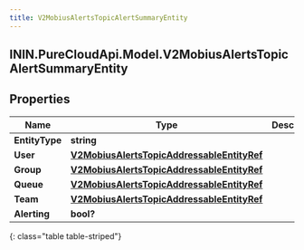 ```yaml
---
title: V2MobiusAlertsTopicAlertSummaryEntity
---
```

## ININ.PureCloudApi.Model.V2MobiusAlertsTopicAlertSummaryEntity

## Properties

|Name | Type | Description | Notes|
|------------ | ------------- | ------------- | -------------|
| **EntityType** | **string** |  | [optional] |
| **User** | [**V2MobiusAlertsTopicAddressableEntityRef**](V2MobiusAlertsTopicAddressableEntityRef.html) |  | [optional] |
| **Group** | [**V2MobiusAlertsTopicAddressableEntityRef**](V2MobiusAlertsTopicAddressableEntityRef.html) |  | [optional] |
| **Queue** | [**V2MobiusAlertsTopicAddressableEntityRef**](V2MobiusAlertsTopicAddressableEntityRef.html) |  | [optional] |
| **Team** | [**V2MobiusAlertsTopicAddressableEntityRef**](V2MobiusAlertsTopicAddressableEntityRef.html) |  | [optional] |
| **Alerting** | **bool?** |  | [optional] |
{: class="table table-striped"}


